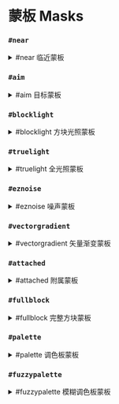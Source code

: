 # 蒙板 Masks

### `#near`

<details>

<summary>#near 临近蒙板</summary>

**`#near[蒙板][距离]`**\
**`#near[蒙板][最小距离][最大距离]`**

在给定的球形（欧几里得）距离内匹配所有方块。\
不修改与内层`mask`匹配的方块。\
也可以设置为排除比最小距离更近的方块。

<img src="../.gitbook/assets/mask_near_mask.gif" alt=""/> **`[mask]`**

<img src="../.gitbook/assets/mask_near_max.gif" alt="" data-size="original"> **`[distance]`**

<img src="../.gitbook/assets/mask_near_min_max.gif" alt="" data-size="original"> **`[minDistance][maxDistance]`**

</details>

### `#aim`

<details>

<summary>#aim 目标蒙板</summary>

将玩家瞄准的方块作为蒙板。

<img src="../.gitbook/assets/aimMask.gif" alt="" data-size="original">

</details>

### `#blocklight`

<details>

<summary>#blocklight 方块光照蒙板</summary>

**`#blocklight[光照级别]` or `#blocklight[最小级别][最大级别]`**

按给定的方块光照（由除天空光照外的光源提供的照明）匹配方块。
可以选择设置最小和最大光照级别，匹配该范围内的任何级别。

</details>

### `#truelight`

<details>

<summary>#truelight 全光照蒙板</summary>

**`#truelight[光照级别]` or `#truelight[最小级别][最大级别]`**

按给定的总光照级别（包括天空光照在内的任何光源提供的照明）匹配方块。
可以选择设置最小和最大光照级别，匹配该范围内的任何级别。

</details>

### `#eznoise`

<details>

<summary>#eznoise 噪声蒙板</summary>

**`#eznoisemask[噪声预设][<范围>][<threshold>][<种子>]`**\
**别名: `#eznm`**

使用噪声预设值`0.0-1.0`来匹配超过给定噪声阈值的方块。

</details>

### `#vectorgradient`

<details>

<summary>#vectorgradient 矢量渐变蒙板</summary>

**`#vectorgradientmask[矢量][距离][<噪声预设>][<噪声范围>][噪声种子]`**

简写: `#vgradientm`

沿向量匹配给定距离长度的方块。距离越近的方块通过蒙板检查的可能性越大。\
兼容噪声预设。

</details>

### `#attached`

<details>

<summary>#attached 附属蒙板</summary>

**`#attached[<向量,向量,向量 ...>]`**

匹配至少连接一个相邻非空气方块的方块。

可选择设置方向向量列表进行检查，而不是检查每个面。\
例如 `#attached[up,down,left,north]`

在任一种情况下，连接意味着方块“接触”相邻方块。因此，下部台阶不会通过`#attached[up]`，而状态为`[hanging=true]`的灯笼会通过。

</details>

### `#fullblock`

<details>

<summary>#fullblock 完整方块蒙板</summary>

匹配填满整个立方空间的方块。

例如，1-7层的雪不会通过，但8层的雪、像石头一样的方块或像玻璃一样的透明方块会通过蒙板检查。

</details>

### `#palette`

<details>

<summary>#palette 调色板蒙板</summary>

**`#palette[调色板][<strict>]`**

匹配与调色板中的任何方块相符的方块。

可选的`<strict>`值为True或False，以确定方块数据是否也必须匹配。\
例如 `oak_stairs[facing=east]` 只有在`strict`设置为**False**时才会与`oak_stairs[facing=west]`匹配。

</details>

### `#fuzzypalette`

<details>

<summary>#fuzzypalette 模糊调色板蒙板</summary>

**`#fuzzypalette[调色板]`**

简写: **`#fpalette`**

匹配与调色板中的任何方块相符的方块，不考虑方块数据。\
等效于 **`#palette[palette][False]`**

</details>
